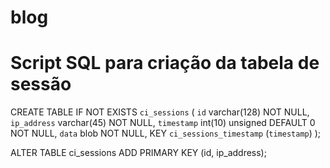 # blog


# Script SQL para criação da tabela de sessão

CREATE TABLE IF NOT EXISTS `ci_sessions` (
        `id` varchar(128) NOT NULL,
        `ip_address` varchar(45) NOT NULL,
        `timestamp` int(10) unsigned DEFAULT 0 NOT NULL,
        `data` blob NOT NULL,
        KEY `ci_sessions_timestamp` (`timestamp`)
);

ALTER TABLE ci_sessions ADD PRIMARY KEY (id, ip_address);